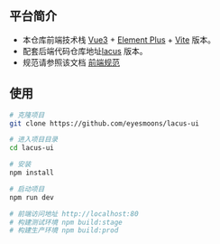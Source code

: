## 平台简介
- 本仓库前端技术栈 [Vue3](https://v3.cn.vuejs.org) + [Element Plus](https://element-plus.org/zh-CN) + [Vite](https://cn.vitejs.dev) 版本。
- 配套后端代码仓库地址[lacus](https://github.com/eyesmoons/lacus) 版本。
- 规范请参照该文档 [前端规范](https://gitee.com/MinJieLiu/web-standard#/MinJieLiu/web-standard)

## 使用

```bash
# 克隆项目
git clone https://github.com/eyesmoons/lacus-ui

# 进入项目目录
cd lacus-ui

# 安装
npm install

# 启动项目
npm run dev

# 前端访问地址 http://localhost:80
# 构建测试环境 npm build:stage
# 构建生产环境 npm build:prod
```